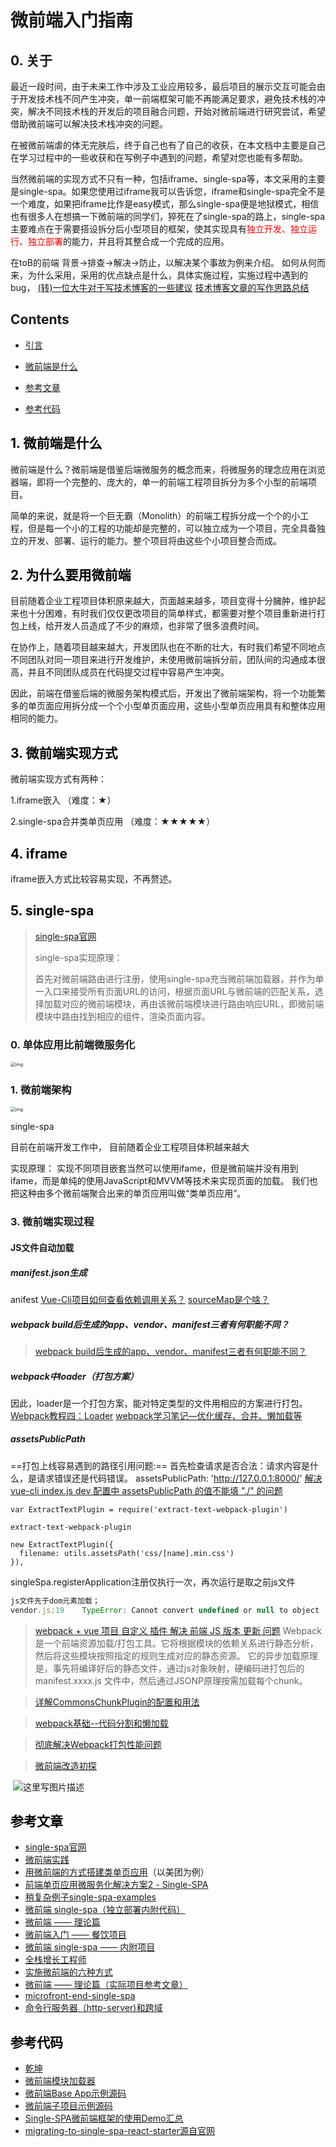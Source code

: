 # 微前端入门指南

## 0. 关于

最近一段时间，由于未来工作中涉及工业应用较多，最后项目的展示交互可能会由于开发技术栈不同产生冲突，单一前端框架可能不再能满足要求，避免技术栈的冲突，解决不同技术栈的开发后的项目融合问题，开始对微前端进行研究尝试，希望借助微前端可以解决技术栈冲突的问题。

在被微前端虐的体无完肤后，终于自己也有了自己的收获，在本文档中主要是自己在学习过程中的一些收获和在写例子中遇到的问题，希望对您也能有多帮助。

当然微前端的实现方式不只有一种，包括iframe、single-spa等，本文采用的主要是single-spa。如果您使用过iframe我可以告诉您，iframe和single-spa完全不是一个难度，如果把iframe比作是easy模式，那么single-spa便是地狱模式，相信也有很多人在想搞一下微前端的同学们，猝死在了single-spa的路上，single-spa主要难点在于需要搭设拆分后小型项目的框架，使其实现具有<font color="red">独立开发、独立运行、独立部署</font>的能力，并且将其整合成一个完成的应用。

在toB的前端
背景->排查->解决->防止，以解决某个事故为例来介绍。
如何从何而来，为什么采用，采用的优点缺点是什么，具体实施过程，实施过程中遇到的bug，
[(转)一位大牛对于写技术博客的一些建议](https://www.cnblogs.com/princepeng/p/11174085.html)
[技术博客文章的写作思路总结](https://my.oschina.net/FEEDFACF/blog/1610191)



## Contents

- [引言](#preface)

- [微前端是什么](#what)

- [参考文章](#title9)

- [参考代码](#title10)

  

## <a id="what"><font color="black">1. 微前端是什么</font></a>

微前端是什么？微前端是借鉴后端微服务的概念而来，将微服务的理念应用在浏览器端，即将一个完整的、庞大的，单一的前端工程项目拆分为多个小型的前端项目。

简单的来说，就是将一个巨无霸（Monolith）的前端工程拆分成一个个的小工程，但是每一个小的工程的功能却是完整的，可以独立成为一个项目，完全具备独立的开发、部署、运行的能力。整个项目将由这些个小项目整合而成。



## <a id="what"><font color="black">2. 为什么要用微前端</font></a>

目前随着企业工程项目体积原来越大，页面越来越多，项目变得十分臃肿，维护起来也十分困难，有时我们仅仅更改项目的简单样式，都需要对整个项目重新进行打包上线，给开发人员造成了不少的麻烦，也非常了很多浪费时间。

在协作上，随着项目越来越大，开发团队也在不断的壮大，有时我们希望不同地点不同团队对同一项目来进行开发维护，未使用微前端拆分前，团队间的沟通成本很高，并且不同团队成员在代码提交过程中容易产生冲突。

因此，前端在借鉴后端的微服务架构模式后，开发出了微前端架构，将一个功能繁多的单页面应用拆分成一个个小型单页面应用，这些小型单页应用具有和整体应用相同的能力。



## <a id="what"><font color="black">3. 微前端实现方式</font></a>

微前端实现方式有两种：

1.iframe嵌入 （难度：★）

2.single-spa合并类单页应用 （难度：★★★★★）



## <a id="what"><font color="black">4. iframe</font></a>

iframe嵌入方式比较容易实现，不再赘述。



## <a id="what"><font color="black">5. single-spa</font></a>

>  [single-spa官网](https://single-spa.js.org/)
>
> single-spa实现原理：
>
> 首先对微前端路由进行注册，使用single-spa充当微前端加载器，并作为单一入口来接受所有页面URL的访问，根据页面URL与微前端的匹配关系，选择加载对应的微前端模块，再由该微前端模块进行路由响应URL，即微前端模块中路由找到相应的组件，渲染页面内容。
>

### 0. 单体应用比前端微服务化

<img src="https://user-gold-cdn.xitu.io/2018/9/18/165ea5594bbb97ef?imageView2/0/w/1280/h/960/format/webp/ignore-error/1" alt="img" style="zoom:50%;" />

### 1. 微前端架构

<img src="https://user-gold-cdn.xitu.io/2018/9/18/165ea5594bd56c52?imageView2/0/w/1280/h/960/format/webp/ignore-error/1" alt="img" style="zoom:50%;" />

single-spa

目前在前端开发工作中，
目前随着企业工程项目体积越来越大



实现原理：
实现不同项目嵌套当然可以使用ifame，但是微前端并没有用到ifame，而是单纯的使用JavaScript和MVVM等技术来实现页面的加载。
我们也把这种由多个微前端聚合出来的单页应用叫做“类单页应用”。





### 3. 微前端实现过程

> 

#### JS文件自动加载

##### manifest.json生成   

anifest
[Vue-Cli项目如何查看依赖调用关系？](https://www.cnblogs.com/rever/p/10978703.html)
[sourceMap是个啥？](https://segmentfault.com/a/1190000020213957)

##### webpack build后生成的app、vendor、manifest三者有何职能不同？

> [webpack build后生成的app、vendor、manifest三者有何职能不同？](https://www.jianshu.com/p/7a888571522d)
>

##### webpack中loader（打包方案）

因此，loader是一个打包方案，能对特定类型的文件用相应的方案进行打包。
[Webpack教程四：Loader](https://blog.csdn.net/qq_35732147/article/details/90286681)
[webpack学习笔记—优化缓存、合并、懒加载等](https://www.cnblogs.com/yangmin01/p/6290595.html)

##### assetsPublicPath
==打包上线容易遇到的路径引用问题:==
首先检查请求是否合法：请求内容是什么，是请求错误还是代码错误。	
assetsPublicPath: 'http://127.0.0.1:8000/' 
[解决 vue-cli index.js dev 配置中 assetsPublicPath 的值不能填 "./" 的问题](https://blog.csdn.net/isyoungboy/article/details/84350256)

```
var ExtractTextPlugin = require('extract-text-webpack-plugin')

extract-text-webpack-plugin

new ExtractTextPlugin({
  filename: utils.assetsPath('css/[name].min.css')
}),
```

  singleSpa.registerApplication注册仅执行一次，再次运行是取之前js文件

```javascript
js文件先于dom元素加载；
vendor.js:19 	TypeError: Cannot convert undefined or null to object
```

> [webpack + vue 项目 自定义 插件 解决 前端 JS 版本 更新 问题](https://www.cnblogs.com/phpdragon/p/7300736.html)
> Webpack 是一个前端资源加载/打包工具。它将根据模块的依赖关系进行静态分析，然后将这些模块按照指定的规则生成对应的静态资源。
> 它的异步加载原理是，事先将编译好后的静态文件，通过js对象映射，硬编码进打包后的 manifest.xxxx.js 文件中，然后通过JSONP原理按需加载每个chunk。



> [详解CommonsChunkPlugin的配置和用法](https://segmentfault.com/a/1190000012828879)



> [webpack基础--代码分割和懒加载](https://blog.csdn.net/rainbow8590/article/details/81027696)

> [彻底解决Webpack打包性能问题](https://zhuanlan.zhihu.com/p/21748318)

> [微前端改造初探](https://segmentfault.com/a/1190000019718750?utm_source=tag-newest)

> 

> 

​    ![这里写图片描述](https://img-blog.csdn.net/20180713104632583?watermark/2/text/aHR0cHM6Ly9ibG9nLmNzZG4ubmV0L3JhaW5ib3c4NTkw/font/5a6L5L2T/fontsize/400/fill/I0JBQkFCMA==/dissolve/70)


  




  





## <a id="title9"><font color="black">参考文章</font></a>

- [single-spa官网](https://single-spa.js.org/)
- [微前端实践](https://juejin.im/post/5cadd7835188251b2f3a4bb0)
- [用微前端的方式搭建类单页应用](https://www.cnblogs.com/meituantech/p/9604591.html)（以美团为例）
- [前端单页应用微服务化解决方案2 - Single-SPA](https://juejin.im/post/5ba057695188255c953821c6)
- [稍复杂例子single-spa-examples](https://github.com/CanopyTax/single-spa-examples.git)
- [微前端 single-spa（独立部署内附代码）](https://juejin.im/post/5d3925615188257f3850de5a)
- [微前端 —— 理论篇](https://segmentfault.com/a/1190000019957130)
- [微前端入门  —— 餐饮项目](https://juejin.im/post/5d8adb8ff265da5ba12cd173#heading-0)
- [微前端 single-spa —— 内附项目](https://juejin.im/post/5d3925615188257f3850de5a)
- [全栈增长工程师](https://segmentfault.com/blog/phodal?page=1)
- [实施微前端的六种方式](https://segmentfault.com/a/1190000015566927)
- [微前端 —— 理论篇（实际项目参考文章）](https://segmentfault.com/a/1190000019957130)
- [microfront-end-single-spa](https://github.com/justwiner/microfront-end-single-spa)
- [命令行服务器（http-server)和跨域](https://blog.csdn.net/weixin_43310551/article/details/86304618)


## <a id="title10"><font color="black">参考代码</font></a>

- [乾坤](https://github.com/umijs/qiankun)
- [微前端模块加载器](https://link.juejin.im/?target=https%3A%2F%2Fgithub.com%2FFantasy9527%2Flotus-scaffold-micro-frontend-portal)
- [微前端Base App示例源码](https://link.juejin.im/?target=https%3A%2F%2Fgithub.com%2FFantasy9527%2Fmicrofrontend-base-demo)
- [微前端子项目示例源码](https://link.juejin.im/?target=https%3A%2F%2Fgithub.com%2FFantasy9527%2Fmicrofrontend-submodule-demo)
- [Single-SPA微前端框架的使用Demo汇总](https://alili.tech/archive/22975f44/)
- [migrating-to-single-spa-react-starter源自官网](https://github.com/alocke12992/migrating-to-single-spa-react-starter)

